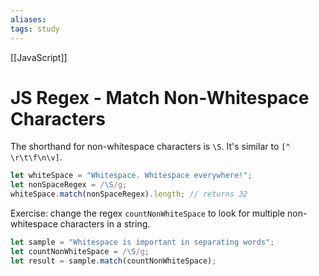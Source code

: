 ```yaml
---
aliases:
tags: study
---
```

[[JavaScript]]
# JS Regex - Match Non-Whitespace Characters
The shorthand for non-whitespace characters is `\S`. It's similar to `[^ \r\t\f\n\v]`.

```js
let whiteSpace = "Whitespace. Whitespace everywhere!";
let nonSpaceRegex = /\S/g;
whiteSpace.match(nonSpaceRegex).length; // returns 32
```

Exercise: change the regex `countNonWhiteSpace` to look for multiple non-whitespace characters in a string.

```js
let sample = "Whitespace is important in separating words";
let countNonWhiteSpace = /\S/g;
let result = sample.match(countNonWhiteSpace);
```